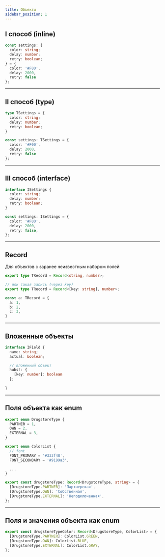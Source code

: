 ```yaml
---
title: Объекты
sidebar_position: 1
---
```


## I способ (inline)

```ts
const settings: {
  color: string;
  delay: number;
  retry: boolean;
} = {
  color: '#F00',
  delay: 2000,
  retry: false
};
```

---

## II способ (type)


```ts
type TSettings = {
  color: string;
  delay: number;
  retry: boolean;
}

const settings: TSettings = {
  color: '#F00',
  delay: 2000,
  retry: false
};
```

---

## III способ (interface)

```ts
interface ISettings {
  color: string;
  delay: number;
  retry: boolean;
}

const settings: ISettings = {
  color: '#F00',
  delay: 2000,
  retry: false,
};

```

---

## Record

Для объектов с заранее неизвестным набором полей

```ts
export type TRecord = Record<string, number>;

// или такая запись (через key)
export type TRecord = Record<[key: string], number>;

const a: TRecord = {
  a: 1,
  b: 2,
  c: 3,
}
```
---

## Вложенные объекты

```ts
interface IField {
  name: string;
  actual: boolean;

  // вложенный объект
  hubs?: {
    [key: number]: boolean
  };
  
}
```

---

## Поля объекта как enum

```ts
export enum DrugstoreType {
  PARTNER = 1,
  OWN = 2,
  EXTERNAL = 3,
}

export enum ColorList {
  // font
  FONT_PRIMARY = '#333f48',
  FONT_SECONDARY = '#9199a3',

  ...
}

export const drugstoreType: Record<DrugstoreType, string> = {
  [DrugstoreType.PARTNER]: 'Партнерская',
  [DrugstoreType.OWN]: 'Собственная',
  [DrugstoreType.EXTERNAL]: 'Неподключенная',
};
```

---

## Поля и значения объекта как enum

```ts
export const drugstoreTypeColor: Record<DrugstoreType, ColorList> = {
  [DrugstoreType.PARTNER]: ColorList.GREEN,
  [DrugstoreType.OWN]: ColorList.BLUE,
  [DrugstoreType.EXTERNAL]: ColorList.GRAY,
};
```
